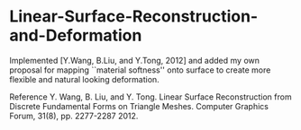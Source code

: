 # Linear-Surface-Reconstruction-and-Deformation
Implemented [Y.Wang, B.Liu, and Y.Tong, 2012]
and added my own proposal for mapping ``material softness''
onto surface to create more flexible and natural looking
deformation.

Reference
Y. Wang, B. Liu, and Y. Tong. Linear Surface Reconstruction from Discrete Fundamental Forms on Triangle Meshes. Computer Graphics Forum, 31(8), pp. 2277-2287 2012.
